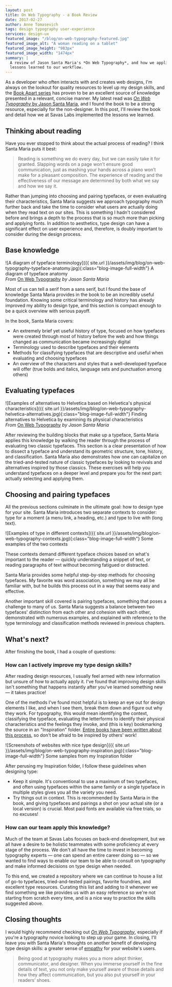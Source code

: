 ```yaml
---
layout: post
title: On Web Typography - a Book Review
date: 2017-02-27
author: Anne Tomasevich
tags: design typography user-experience
services: design-ux
featured_image: "/blog/on-web-typography-featured.jpg"
featured_image_alt: "A woman reading on a tablet"
featured_image_height: "983px"
featured_image_width: "1474px"
summary: |
  A review of Jason Santa Maria's *On Web Typography*, and how we applied the
  lessons learned to our workflow.
---
```


As a developer who often interacts with and creates web designs, I'm always on the lookout for quality resources to level up my design skills, and the [Book Apart series](https://abookapart.com/) has proven to be an excellent source of knowledge presented in a relevant, concise manner. My latest read was [*On Web Typography* by Jason Santa Maria](https://abookapart.com/products/on-web-typography), and I found the book to be a strong resource, especially for the non-designer. In this post, I'll review the book and detail how we at Savas Labs implemented the lessons we learned.

## Thinking about reading

Have you ever stopped to think about the actual process of reading? I think
Santa Maria puts it best:

> Reading is something we do every day, but we can easily take it for granted. Slapping words on a page won’t ensure good communication, just as mashing your hands across a piano won’t make for a pleasant composition. The experience of reading and the effectiveness of our message are determined by both what we say and how we say it.

Rather than jumping into choosing and pairing typefaces, or even evaluating
their characteristics, Santa Maria suggests we approach typography much further
back and take the time to consider what users are actually doing when they read
text on our sites. This is something I hadn't considered before and brings a
depth to the process that is so much more than picking and applying fonts. In
addition to aesthetics, type design can have a significant effect on user
experience and, therefore, is doubly important to consider during the design
process.

## Base knowledge

![A diagram of typeface terminology]({{ site.url }}/assets/img/blog/on-web-typography-typeface-anatomy.jpg){:class="blog-image-full-width"}
<span class="caption">A diagram of typeface anatomy<br>
*From* [On Web Typography](https://abookapart.com/products/on-web-typography) *by Jason Santa Maria*</span>

Most of us can tell a serif from a sans serif, but I found the base of knowledge
Santa Maria provides in the book to be an incredibly useful foundation. Knowing
some critical terminology and history has already improved my ability to design
type, and this section is compact enough to be a quick overview with serious
payoff.

In the book, Santa Maria covers:

- An extremely brief yet useful history of type, focused on how typefaces were
created through most of history before the web and how things changed as
communication became increasingly digital
- Terminology used to describe typefaces and their elements
- Methods for classifying typefaces that are descriptive and useful when
evaluating and choosing typefaces
- An overview of the characters and styles that a well-developed typeface will
offer (true bolds and italics, language sets and punctuation among others)

## Evaluating typefaces

![Examples of alternatives to Helvetica based on Helvetica's physical characteristics]({{ site.url }}/assets/img/blog/on-web-typography-helvetica-alternatives.jpg){:class="blog-image-full-width"}
<span class="caption">Finding alternatives to Helvetica by examining its physical characteristics<br>
*From* [On Web Typography](https://abookapart.com/products/on-web-typography) *by Jason Santa Maria*</span>

After reviewing the building blocks that make up a typeface, Santa Maria applies
this knowledge by walking the reader through the process of evaluating two
classic typefaces. This section is a clear presentation of how to dissect a
typeface and understand its geometric structure, tone, history, and classification.
Santa Maria also demonstrates how one can capitalize on the tried-and-tested
nature of classic typefaces by looking to revivals and alternatives inspired by
those classics. These exercises will help you understand typefaces on a deeper
level and prepare you for the next part: actually selecting and applying them.

## Choosing and pairing typefaces

All the previous sections culminate in the ultimate goal: how to design type for
your site. Santa Maria introduces two separate contexts to consider: type for a
moment (a menu link, a heading, etc.) and type to live with (long text).

![Examples of type in different contexts]({{ site.url }}/assets/img/blog/on-web-typography-contexts.jpg){:class="blog-image-full-width"}
<span class="caption">Some examples of the two contexts</span>

These contexts demand different typeface choices based on what's important
to the reader — quickly understanding a snippet of text, or reading
paragraphs of text without becoming fatigued or distracted.

Santa Maria provides some helpful step-by-step methods for choosing typefaces.
My favorite was word association, something we may all be familiar with, but he
builds this process out in a way that seems easy and effective.

Another important skill covered is pairing typefaces, something that poses a
challenge to many of us. Santa Maria suggests a balance between two typefaces'
distinction from each other and cohesion with each other, demonstrated with
numerous examples, and explained with reference to the type terminology and
classification methods reviewed in previous chapters.

## What's next?

After finishing the book, I had a couple of questions:

### How can I actively improve my type design skills?

After reading design resources, I usually feel armed with new information but
unsure of how to actually apply it. I've found that improving design skills
isn't something that happens instantly after you've learned something new
— it takes practice!

One of the methods I've found most helpful is to keep an eye out for
design elements I like, and when I see them, break them down and figure out
why they work. For typography, this would mean identifying the context,
classifying the typeface, evaluating the letterforms to identify their physical
characteristics and the feelings they invoke, and (this is key)
bookmarking the source in an "Inspiration" folder. [Entire books have been
written about this process](http://austinkleon.com/steal/), so don't be afraid
to be inspired by others' work!

![Screenshots of websites with nice type design]({{ site.url }}/assets/img/blog/on-web-typography-inspiration.jpg){:class="blog-image-full-width"}
<span class="caption">Some samples from my Inspiration folder</span>

After perusing my Inspiration folder, I follow these guidelines when designing
type:

- Keep it simple. It's conventional to use a maximum of two typefaces, and often
using typefaces within the same family or a single typeface in multiple styles
gives you all the variety you need.
- Try things out in context. This is recommended by Santa Maria in the book, and
giving typefaces and pairings a shot on your actual site (or a local version) is
crucial. Most paid fonts are available via free trials, so no excuses!

### How can our team apply this knowledge?

Much of the team at Savas Labs focuses on back-end development, but we all have
a desire to be holistic teammates with some proficiency at every stage of the
process. We don't all have the time to invest in becoming typography experts
— one can spend an entire career doing so — so we wanted to find ways to
enable our team to be able to consult on typography and make informed decisions
on type design when needed.

To this end, we created a repository where we can continue to house a list of
go-to typefaces, tried-and-tested pairings, favorite foundries, and excellent
type resources. Curating this list and adding to it whenever we find something
we like provides us with an easy reference so we're not starting from scratch
every time, and is a nice way to practice the skills suggested above.

## Closing thoughts

I would highly recommend checking out [*On Web Typography*](https://abookapart.com/products/on-web-typography),
especially if you're a typography novice looking to step up your game. In
closing, I'll leave you with Santa Maria's thoughts on another benefit of
developing type design skills: a greater sense of [empathy](/company/mission-and-values/#empathize) for your website's
users.

> Being good at typography makes you a more adept thinker, communicator, and
designer. When you immerse yourself in the fine details of text, you not
only make yourself aware of those details and how they affect communication,
but you also put yourself in your readers’ shoes.
